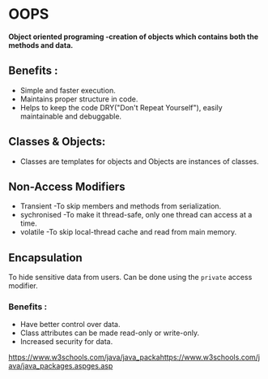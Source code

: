 # OOPS
**Object oriented programing -creation of objects which contains both the methods and data.**

## Benefits :
- Simple and faster execution.
- Maintains proper structure in code.
- Helps to keep the code DRY("Don't Repeat Yourself"), easily maintainable and debuggable.

## Classes & Objects:
- Classes are templates for objects and Objects are instances of classes.

## Non-Access Modifiers
- Transient -To skip members and methods from serialization.
- sychronised -To make it thread-safe, only one thread can access at a time.
- volatile -To skip local-thread cache and read from main memory.

## Encapsulation
To hide sensitive data from users. Can be done using the `private` access modifier.
### Benefits :
- Have better control over data.
- Class attributes can be made read-only or write-only.
- Increased security for data.

https://www.w3schools.com/java/java_packahttps://www.w3schools.com/java/java_packages.aspges.asp